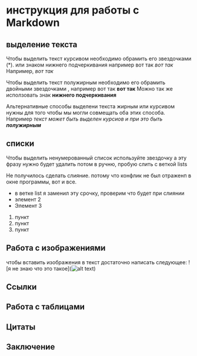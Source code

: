 # инструкция для работы с Markdown

## выделение текста

Чтобы выделить текст курсивом необходимо обрамить его звездочками (*). или знаком нижнего подчеркивания например вот так _вот так_ Например, *вот так*

Чтобы выделить текст полужирным необходимо его обрамить двойными звездочками , например вот так 
**вот так**
Можно так же исползовать знак __нижнего подчеркивания__

Альтернативные способы выделени текста жирным или курсивом нужны для того чтобы мы могли совмещать оба этих способа. Например _текст может быть выделен курсиов и при это быть **полужирным**_


## списки 
Чтобы выделить ненумерованный список используйте звездочку
а эту фразу нужно будет удалить потом в ручню, пробую слить с веткой lists

Не получилось сделать слияние. потому что конфлик не был отраженп в окне программы, вот и все.

* в ветке list я заменил эту срочку, проверим что будет при слиянии
* элемент 2
* Элемент 3

1. пункт
2. пункт
3. пункт


## Работа с изображениями

чтобы вставить изображения в текст достаточно написать следующее:
![я не знаю что это такое](![alt text](14_123.jpg))



## Ссылки

## Работа с таблицами

## Цитаты

## Заключение
